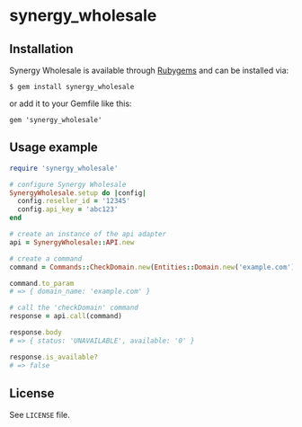 # synergy_wholesale

## Installation

Synergy Wholesale is available through [Rubygems](http://rubygems.org/gems/synergy_wholesale) and can be installed via:

```
$ gem install synergy_wholesale
```

or add it to your Gemfile like this:

```
gem 'synergy_wholesale'
```

## Usage example

``` ruby
require 'synergy_wholesale'

# configure Synergy Wholesale
SynergyWholesale.setup do |config|
  config.reseller_id = '12345'
  config.api_key = 'abc123'
end

# create an instance of the api adapter
api = SynergyWholesale::API.new

# create a command
command = Commands::CheckDomain.new(Entities::Domain.new('example.com'))

command.to_param
# => { domain_name: 'example.com' }

# call the 'checkDomain' command
response = api.call(command)

response.body
# => { status: 'UNAVAILABLE', available: '0' }

response.is_available?
# => false
```

## License

See `LICENSE` file.
